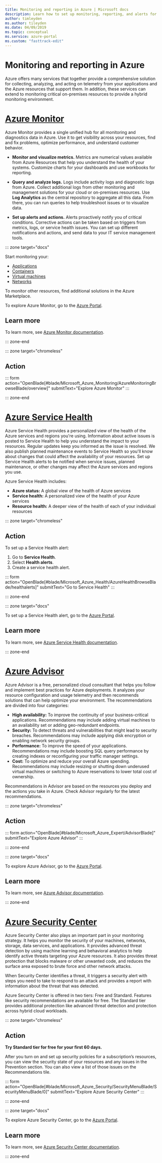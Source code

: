 ```yaml
---
title: Monitoring and reporting in Azure | Microsoft docs
description: Learn how to set up monitoring, reporting, and alerts for your Azure management environment
author: timleyden
ms.author: tileyden
ms.date: 04/09/2019
ms.topic: conceptual
ms.service: azure-portal
ms.custom: "fasttrack-edit"
---
```

# Monitoring and reporting in Azure

Azure offers many services that together provide a comprehensive solution for collecting, analyzing, and acting on telemetry from your applications and the Azure resources that support them. In addition, these services can extend to monitoring critical on-premises resources to provide a hybrid monitoring environment.

# [Azure Monitor](#tab/AzureMonitor)

Azure Monitor provides a single unified hub for all monitoring and diagnostics data in Azure. Use it to get visibility across your resources, find and fix problems, optimize performance, and understand customer behavior.

* **Monitor and visualize metrics.** Metrics are numerical values available from Azure Resources that help you understand the health of your systems. Customize charts for your dashboards and use workbooks for reporting.

* **Query and analyze logs.** Logs include activity logs and diagnostic logs from Azure. Collect additional logs from other monitoring and management solutions for your cloud or on-premises resources. Use **Log Analytics** as the central repository to aggregate all this data. From there, you can run queries to help troubleshoot issues or to visualize data.

* **Set up alerts and actions.** Alerts proactively notify you of critical conditions. Corrective actions can be taken based on triggers from metrics, logs, or service health issues. You can set up different notifications and actions, and send data to your IT service management tools.

::: zone target="docs"

 Start monitoring your:

* [Applications](/azure/application-insights/app-insights-overview)
* [Containers](/azure/monitoring/monitoring-container-overview)
* [Virtual machines](/azure/monitoring/monitoring-service-map)
* [Networks](/azure/networking/network-monitoring-overview)

To monitor other resources, find additional solutions in the Azure Marketplace.

To explore Azure Monitor, go to the [Azure Portal](https://portal.azure.com/#blade/Microsoft_Azure_Monitoring/AzureMonitoringBrowseBlade/overview).

## Learn more

To learn more, see [Azure Monitor documentation](/azure/monitoring-and-diagnostics/).

::: zone-end

::: zone target="chromeless"
## Action


::: form action="OpenBlade[#blade/Microsoft_Azure_Monitoring/AzureMonitoringBrowseBlade/overview]" submitText="Explore Azure Monitor" :::

::: zone-end

# [Azure Service Health](#tab/AzureServiceHealth)
Azure Service Health provides a personalized view of the health of the Azure services and regions you're using. Information about active issues is posted to Service Health to help you understand the impact to your resources. Regular updates keep you informed as the issue is resolved. We also publish planned maintenance events to Service Health so you'll know about changes that could affect the availability of your resources. Set up Service Health alerts to be notified when service issues, planned maintenance, or other changes may affect the Azure services and regions you use.

Azure Service Health includes:

* **Azure status:** A global view of the health of Azure services
* **Service health:** A personalized view of the health of your Azure services
* **Resource health:** A deeper view of the health of each of your individual resources

::: zone target="chromeless"
## Action

To set up a Service Health alert:

1. Go to **Service Health**.
2. Select **Health alerts**.
3. Create a service health alert.

::: form action="OpenBlade[#blade/Microsoft_Azure_Health/AzureHealthBrowseBlade/healthalerts]" submitText="Go to Service Health" :::

::: zone-end

::: zone target="docs"

To set up a Service Health alert, go to the [Azure Portal](https://portal.azure.com/#blade/Microsoft_Azure_Health/AzureHealthBrowseBlade/healthalerts).


## Learn more

To learn more, see [Azure Service Health documentation](/azure/service-health/).

::: zone-end

# [Azure Advisor](#tab/AzureAdvisor)
Azure Advisor is a free, personalized cloud consultant that helps you follow and implement best practices for Azure deployments. It analyzes your resource configuration and usage telemetry and then recommends solutions that can help optimize your environment. The recommendations are divided into four categories:

* **High availability:** To improve the continuity of your business-critical applications. Recommendations may include adding virtual machines to an availability set or adding geo-redundant endpoints.
* **Security:** To detect threats and vulnerabilities that might lead to security breaches. Recommendations may include applying disk encryption or enabling network security groups.
* **Performance:** To improve the speed of your applications. Recommendations may include boosting SQL query performance by creating indexes or reconfiguring your traffic manager settings.
* **Cost:** To optimize and reduce your overall Azure spending. Recommendations may include resizing or shutting down underused virtual machines or switching to Azure reservations to lower total cost of ownership.

Recommendations in Advisor are based on the resources you deploy and the actions you take in Azure. Check Advisor regularly for the latest recommendations.

::: zone target="chromeless"
## Action
::: form action="OpenBlade[#blade/Microsoft_Azure_Expert/AdvisorBlade]" submitText="Explore Azure Advisor" :::

::: zone-end

::: zone target="docs"

To explore Azure Advisor, go to the [Azure Portal](https://portal.azure.com/#blade/Microsoft_Azure_Expert/AdvisorBlade).


## Learn more

To learn more, see [Azure Advisor documentation](/azure/advisor/).

::: zone-end



# [Azure Security Center](#tab/AzureSecurityCenter)

Azure Security Center also plays an important part in your monitoring strategy. It helps you monitor the security of your machines, networks, storage, data services, and applications. It provides advanced threat detection by using machine learning and behavioral analytics to help identify active threats targeting your Azure resources. It also provides threat protection that blocks malware or other unwanted code, and reduces the surface area exposed to brute force and other network attacks.

When Security Center identifies a threat, it triggers a security alert with steps you need to take to respond to an attack and provides a report with information about the threat that was detected.

Azure Security Center is offered in two tiers: Free and Standard. Features like security recommendations are available for free. The Standard tier provides additional protection like advanced threat detection and protection across hybrid cloud workloads.

::: zone target="chromeless"

## Action
**Try Standard tier for free for your first 60 days.**

After you turn on and set up security policies for a subscription’s resources, you can view the security state of your resources and any issues in the Prevention section. You can also view a list of those issues on the Recommendations tile.

::: form action="OpenBlade[#blade/Microsoft_Azure_Security/SecurityMenuBlade/SecurityMenuBlade/0]" submitText="Explore Azure Security Center" :::

::: zone-end

::: zone target="docs"

To explore Azure Security Center, go to the [Azure Portal](https://portal.azure.com/#blade/Microsoft_Azure_Security/SecurityMenuBlade/SecurityMenuBlade/0).


## Learn more

To learn more, see [Azure Security Center documentation](/azure/security-center/).

::: zone-end
